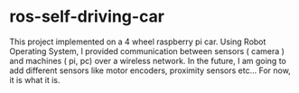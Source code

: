 # ros-self-driving-car
This project implemented on a 4 wheel raspberry pi car. Using Robot Operating System, I provided communication between sensors ( camera ) and machines ( pi, pc) over a wireless network. In the future, I am going to add different sensors like motor encoders, proximity sensors etc... For now, it is what it is.
